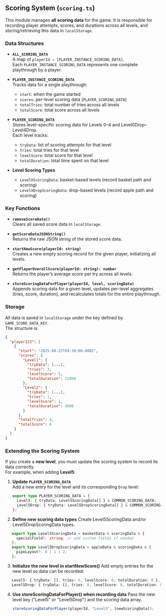## Scoring System (`scoring.ts`)

This module manages **all scoring data** for the game. It is responsible for recording player attempts, scores, and durations across all levels, and storing/retrieving this data in `localStorage`.

### Data Structures

- **`ALL_SCORING_DATA`**  
  A map of `playerId → [PLAYER_INSTANCE_SCORING_DATA]`.  
  Each `PLAYER_INSTANCE_SCORING_DATA` represents one complete playthrough by a player.

- **`PLAYER_INSTANCE_SCORING_DATA`**  
  Tracks data for a single playthrough:  
  - `start`: when the game started  
  - `scores`: per-level scoring data (`PLAYER_SCORING_DATA`)  
  - `totalTries`: total number of tries across all levels  
  - `totalScore`: total score across all levels  

- **`PLAYER_SCORING_DATA`**  
  Stores level-specific scoring data for Levels 0–4 and Level0Drop–Level4Drop.  
  Each level tracks:  
  - `tryData`: list of scoring attempts for that level  
  - `tries`: total tries for that level  
  - `levelScore`: total score for that level  
  - `totalDuration`: total time spent on that level  

- **Level Scoring Types**  
  - `LevelXScoringData`: basket-based levels (record basket path and scoring)  
  - `LevelXDropScoringData`: drop-based levels (record apple path and scoring)  

### Key Functions

- **`removeScoreData()`**  
  Clears all saved score data in `localStorage`.

- **`getScoreDataJSONString()`**  
  Returns the raw JSON string of the stored score data.

- **`startNewScore(playerId: string)`**  
  Creates a new empty scoring record for the given player, initializing all levels.

- **`getPlayerOverallScore(playerId: string): number`**  
  Returns the player’s average score per try across all levels.

- **`storeScoringDataForPlayer(playerId, level, scoringData)`**  
  Appends scoring data for a given level, updates per-level aggregates (tries, score, duration), and recalculates totals for the entire playthrough.

### Storage

All data is saved in `localStorage` under the key defined by `GAME_SCORE_DATA_KEY`.  
The structure is:

```json
{
  "player123": [
    {
      "start": "2025-08-25T09:30:00.000Z",
      "scores": {
        "Level1": { 
          "tryData": [...], 
          "tries": 3, 
          "levelScore": 5, 
          "totalDuration": 12000 
        },
        "Level2": { 
          "tryData": [...], 
          "tries": 1, 
          "levelScore": 1, 
          "totalDuration": 4000 
        }
      },
      "totalTries": 4,
      "totalScore": 6
    }
  ]
}
```

### Extending the Scoring System

If you create a **new level**, you must update the scoring system to record its data correctly.  
For example, when adding **Level5**:

1. **Update `PLAYER_SCORING_DATA`**  
   Add a new entry for the level and its corresponding `Drop` level:
   ```ts
   export type PLAYER_SCORING_DATA = {
     Level5: { tryData: Level5ScoringData[] } & COMMON_SCORING_DATA;
     Level5Drop: { tryData: Level5DropScoringData[] } & COMMON_SCORING_DATA;
   };```

2. **Define new scoring data types**
   Create Level5ScoringData and/or Level5DropScoringData types.
```ts
   export type Level5ScoringData = basketData & scoringData & {
     specialField?: string; // add custom fields if needed
   };
   export type Level5DropScoringData = appleData & scoringData & {
     pipeLayout?: 0 | 1 | 2;
   };
```
3. **Initialize the new level in startNewScore()**
   Add empty entries for the new level so data can be recorded:
```ts
   Level5: { tryData: [], tries: 0, levelScore: 0, totalDuration: 0 },
   Level5Drop: { tryData: [], tries: 0, levelScore: 0, totalDuration: 0 },
```

4. **Use storeScoringDataForPlayer() when recording data**
   Pass the new level key ("Level5" or "Level5Drop") and the scoring data array.
   ```ts
   storeScoringDataForPlayer(playerId, "Level5", [newScoringData]);
```

